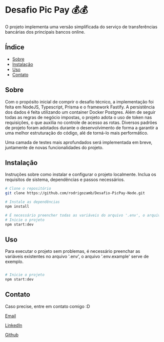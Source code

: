 # Desafio Pic Pay 💰💰

O projeto implementa uma versão simplificada do serviço de transferências bancárias dos principais bancos online. 

## Índice

- [Sobre](#sobre)
- [Instalação](#instalação)
- [Uso](#uso)
- [Contato](#contato)

## Sobre

Com o propósito inicial de comprir o desafio técnico, a implementação foi feita em NodeJS, Typescript, Prisma e o framework Fastify. A persistência dos dados é feita utilizando um container Docker Postgres. Além de seguir todas as regras de negócio impostas, o projeto adota o uso de token nas requisições, o que auxilia no controle de acesso as rotas. Diversos padrões de projeto foram adotados durante o desenvolvimento de forma a garantir a uma melhor estruturação do código, alé de torná-lo mais performático. 

Uma camada de testes mais aprofundados será implementada em breve, juntamente de novas funcionalidades do projeto.


## Instalação

Instruções sobre como instalar e configurar o projeto localmente. Inclua os requisitos de sistema, dependências e passos necessários.

```bash
# Clone o repositório
git clone https://github.com/rodrigozamb/Desafio-PicPay-Node.git

# Instale as dependências
npm install

# É necessário preencher todas as variáveis do arquivo '.env', o arquivo '.env.example' serve de exemplo
# Inicie o projeto
npm start:dev   

```


## Uso 

Para executar o projeto sem problemas, é necessário preenchar as variáveis existentes no arquivo '.env', o arquivo '.env.example' serve de exemplo.

```bash

# Inicie o projeto
npm start:dev   

```

## Contato

Caso precise, entre em contato comigo :D

[Email](rodrigozamboni2@gmail.com) 

[LinkedIn](https://www.linkedin.com/in/rodrigozamboni/)

[Github](https://github.com/rodrigozamb)
